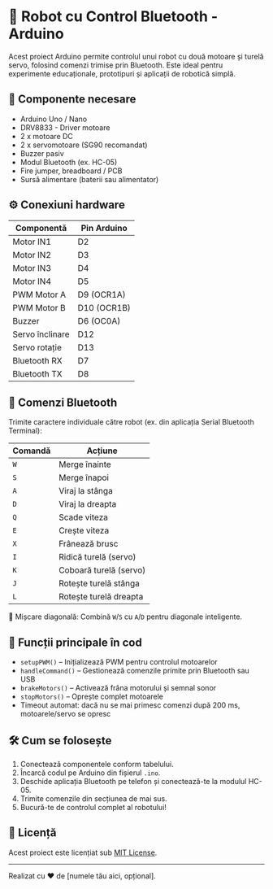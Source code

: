 # 🚗 Robot cu Control Bluetooth - Arduino

Acest proiect Arduino permite controlul unui robot cu două motoare și turelă servo, folosind comenzi trimise prin Bluetooth. Este ideal pentru experimente educaționale, prototipuri și aplicații de robotică simplă.

## 🔧 Componente necesare

- Arduino Uno / Nano
- DRV8833 - Driver motoare
- 2 x motoare DC
- 2 x servomotoare (SG90 recomandat)
- Buzzer pasiv
- Modul Bluetooth (ex. HC-05)
- Fire jumper, breadboard / PCB
- Sursă alimentare (baterii sau alimentator)

## ⚙️ Conexiuni hardware

| Componentă        | Pin Arduino |
|-------------------|-------------|
| Motor IN1         | D2          |
| Motor IN2         | D3          |
| Motor IN3         | D4          |
| Motor IN4         | D5          |
| PWM Motor A       | D9 (OCR1A)  |
| PWM Motor B       | D10 (OCR1B) |
| Buzzer            | D6 (OC0A)   |
| Servo înclinare   | D12         |
| Servo rotație     | D13         |
| Bluetooth RX      | D7          |
| Bluetooth TX      | D8          |

## 📲 Comenzi Bluetooth

Trimite caractere individuale către robot (ex. din aplicația Serial Bluetooth Terminal):

| Comandă | Acțiune                   |
|---------|---------------------------|
| `W`     | Merge înainte             |
| `S`     | Merge înapoi              |
| `A`     | Viraj la stânga           |
| `D`     | Viraj la dreapta          |
| `Q`     | Scade viteza              |
| `E`     | Crește viteza             |
| `X`     | Frânează brusc            |
| `I`     | Ridică turelă (servo)     |
| `K`     | Coboară turelă (servo)    |
| `J`     | Rotește turelă stânga     |
| `L`     | Rotește turelă dreapta    |

🔁 Mișcare diagonală: Combină `W`/`S` cu `A`/`D` pentru diagonale inteligente.

## 🧠 Funcții principale în cod

- `setupPWM()` – Inițializează PWM pentru controlul motoarelor
- `handleCommand()` – Gestionează comenzile primite prin Bluetooth sau USB
- `brakeMotors()` – Activează frâna motorului și semnal sonor
- `stopMotors()` – Oprește complet motoarele
- Timeout automat: dacă nu se mai primesc comenzi după 200 ms, motoarele/servo se opresc

## 🛠️ Cum se folosește

1. Conectează componentele conform tabelului.
2. Încarcă codul pe Arduino din fișierul `.ino`.
3. Deschide aplicația Bluetooth pe telefon și conectează-te la modulul HC-05.
4. Trimite comenzile din secțiunea de mai sus.
5. Bucură-te de controlul complet al robotului!

## 📝 Licență

Acest proiect este licențiat sub [MIT License](LICENSE).

---

Realizat cu ❤️ de [numele tău aici, opțional].
